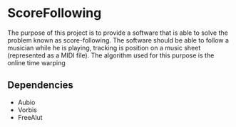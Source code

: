 # ScoreFollowing
The purpose of this project is to provide a software that is able to solve the problem known as score-following.
The software should be able to follow a musician while he is playing, tracking is position on a music sheet (represented as a MIDI file).
The algorithm used for this purpose is the online time warping

## Dependencies

 * Aubio
 * Vorbis
 * FreeAlut
